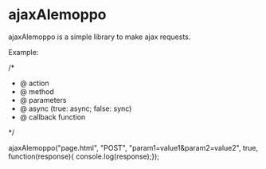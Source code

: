 # ajaxAlemoppo

ajaxAlemoppo is a simple library to make ajax requests.


Example:

/*

 * @ action
 * @ method
 * @ parameters
 * @ async (true: async; false: sync)
 * @ callback function 
 
 */

ajaxAlemoppo("page.html", "POST", "param1=value1&param2=value2", true, function(response){ console.log(response);});

